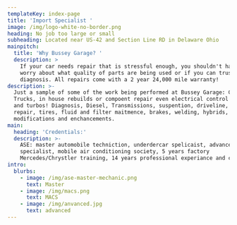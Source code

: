 ```yaml
---
templateKey: index-page
title: 'Import Specialist '
image: /img/logo-white-no-border.png
heading: No job too large or small
subheading: Located near US-42 and Section Line RD in Delaware Ohio
mainpitch:
  title: 'Why Bussey Garage? '
  description: >
    If your car needs repair that is stressful enough, you shouldn't have to
    worry about what quality of parts are being used or if you can trust the
    diagnosis. All repairs come with a 2 year 24,000 mile warranty!
description: >-
  Just a sample of some of the work being performed at Bussey Garage: Cars,
  Trucks, in house rebuilds or compoent repair even electrical control modules
  and turbos! Diagnosis, Diesel, Transmissions, suspention, driveline, engine
  repair, tires, fluid and filter maitmence, brakes, welding, hybrids,
  modifications and enchancements.   
main:
  heading: 'Credentials:'
  description: >-
    ASE: master automobile techniction, underdercar spelicaist, advanced level
    specialist, mobile air conditioning society, 5 years factory
    Mercedes/Chrystler training, 14 years professional experiance and counting. 
intro:
  blurbs:
    - image: /img/ase-master-mechanic.png
      text: Master
    - image: /img/macs.png
      text: MACS
    - image: /img/anvanced.jpg
      text: advanced
---
```


